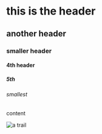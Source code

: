 # this is the header
## another header
### smaller header
#### 4th header
##### 5th
###### smallest
content

![a trail](https://github.com/user-attachments/assets/38d72e71-fd16-45d6-b244-31245674bd38)

